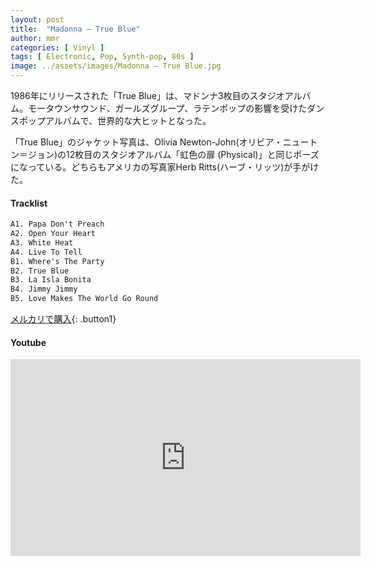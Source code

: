```yaml
---
layout: post
title:  "Madonna – True Blue"
author: mmr
categories: [ Vinyl ]
tags: [ Electronic, Pop, Synth-pop, 80s ]
image: ../assets/images/Madonna – True Blue.jpg
---
```


1986年にリリースされた「True Blue」は、マドンナ3枚目のスタジオアルバム。モータウンサウンド、ガールズグループ、ラテンポップの影響を受けたダンスポップアルバムで、世界的な大ヒットとなった。

「True Blue」のジャケット写真は、Olivia Newton-John(オリビア・ニュートン＝ジョン)の12枚目のスタジオアルバム「虹色の扉 (Physical)」と同じポーズになっている。どちらもアメリカの写真家Herb Ritts(ハーブ・リッツ)が手がけた。

#### Tracklist
```md
A1. Papa Don't Preach
A2. Open Your Heart
A3. White Heat
A4. Live To Tell
B1. Where's The Party
B2. True Blue
B3. La Isla Bonita
B4. Jimmy Jimmy
B5. Love Makes The World Go Round
```

[メルカリで購入](https://jp.mercari.com/item/m38617104534?afid=6142608987){: .button1}

#### Youtube
<iframe width="560" height="315" src="https://www.youtube.com/embed/P51LunEV3Sk?si=Vd4ScsFpBDQ3hWn3" title="YouTube video player" frameborder="0" allow="accelerometer; autoplay; clipboard-write; encrypted-media; gyroscope; picture-in-picture; web-share" referrerpolicy="strict-origin-when-cross-origin" allowfullscreen></iframe>